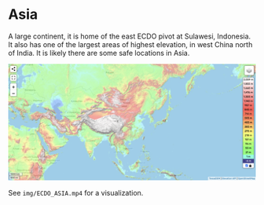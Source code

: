 # Asia

A large continent, it is home of the east ECDO pivot at Sulawesi, Indonesia. It also has one of the largest areas of highest elevation, in west China north of India. It is likely there are some safe locations in Asia.

![as](img/asia-elevation.png "as")

See `img/ECDO_ASIA.mp4` for a visualization.